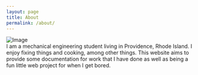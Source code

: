 ```yaml
---
layout: page
title: About
permalink: /about/
---
```

![Image](/assets/images/about/me.png)
<br>
I am a mechanical engineering student living in Providence, Rhode Island. I enjoy fixing things and cooking, among other things. This website aims to provide some documentation for work that I have done as well as being a fun little web project for when I get bored. 
